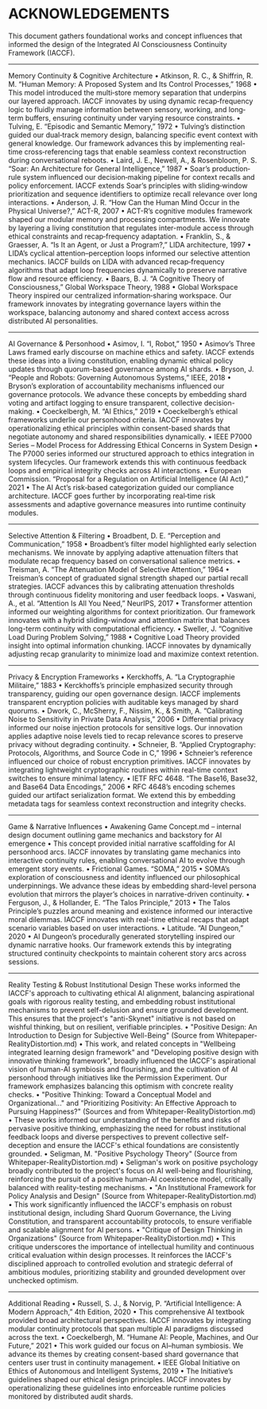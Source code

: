 # ACKNOWLEDGEMENTS

This document gathers foundational works and concept influences that informed the design of the Integrated AI Consciousness Continuity Framework (IACCF).

--------------------------------------------------------------------------------
Memory Continuity & Cognitive Architecture
• Atkinson, R. C., & Shiffrin, R. M. “Human Memory: A Proposed System and Its Control Processes,” 1968
• This model introduced the multi‐store memory separation that underpins our layered approach. IACCF innovates by using dynamic recap‐frequency logic to fluidly manage information between sensory, working, and long‐term buffers, ensuring continuity under varying resource constraints.
• Tulving, E. “Episodic and Semantic Memory,” 1972
• Tulving’s distinction guided our dual‐track memory design, balancing specific event context with general knowledge. Our framework advances this by implementing real-time cross‐referencing tags that enable seamless context reconstruction during conversational reboots.
• Laird, J. E., Newell, A., & Rosenbloom, P. S. “Soar: An Architecture for General Intelligence,” 1987
• Soar’s production‐rule system influenced our decision‐making pipeline for context recalls and policy enforcement. IACCF extends Soar’s principles with sliding‐window prioritization and sequence identifiers to optimize recall relevance over long interactions.
• Anderson, J. R. “How Can the Human Mind Occur in the Physical Universe?,” ACT-R, 2007
• ACT-R’s cognitive modules framework shaped our modular memory and processing compartments. We innovate by layering a living constitution that regulates inter-module access through ethical constraints and recap‐frequency adaptation.
• Franklin, S., & Graesser, A. “Is It an Agent, or Just a Program?,” LIDA architecture, 1997
• LIDA’s cyclical attention–perception loops informed our selective attention mechanics. IACCF builds on LIDA with advanced recap‐frequency algorithms that adapt loop frequencies dynamically to preserve narrative flow and resource efficiency.
• Baars, B. J. “A Cognitive Theory of Consciousness,” Global Workspace Theory, 1988
• Global Workspace Theory inspired our centralized information‐sharing workspace. Our framework innovates by integrating governance layers within the workspace, balancing autonomy and shared context access across distributed AI personalities.

--------------------------------------------------------------------------------
AI Governance & Personhood
• Asimov, I. “I, Robot,” 1950
• Asimov’s Three Laws framed early discourse on machine ethics and safety. IACCF extends these ideas into a living constitution, enabling dynamic ethical policy updates through quorum-based governance among AI shards.
• Bryson, J. “People and Robots: Governing Autonomous Systems,” IEEE, 2018
• Bryson’s exploration of accountability mechanisms influenced our governance protocols. We advance these concepts by embedding shard voting and artifact logging to ensure transparent, collective decision-making.
• Coeckelbergh, M. “AI Ethics,” 2019
• Coeckelbergh’s ethical frameworks underlie our personhood criteria. IACCF innovates by operationalizing ethical principles within consent-based shards that negotiate autonomy and shared responsibilities dynamically.
• IEEE P7000 Series – Model Process for Addressing Ethical Concerns in System Design
• The P7000 series informed our structured approach to ethics integration in system lifecycles. Our framework extends this with continuous feedback loops and empirical integrity checks across AI interactions.
• European Commission. “Proposal for a Regulation on Artificial Intelligence (AI Act),” 2021
• The AI Act’s risk‐based categorization guided our compliance architecture. IACCF goes further by incorporating real‐time risk assessments and adaptive governance measures into runtime continuity modules.

--------------------------------------------------------------------------------
Selective Attention & Filtering
• Broadbent, D. E. “Perception and Communication,” 1958
• Broadbent’s filter model highlighted early selection mechanisms. We innovate by applying adaptive attenuation filters that modulate recap frequency based on conversational salience metrics.
• Treisman, A. “The Attenuation Model of Selective Attention,” 1964
• Treisman’s concept of graduated signal strength shaped our partial recall strategies. IACCF advances this by calibrating attenuation thresholds through continuous fidelity monitoring and user feedback loops.
• Vaswani, A., et al. “Attention Is All You Need,” NeurIPS, 2017
• Transformer attention informed our weighting algorithms for context prioritization. Our framework innovates with a hybrid sliding-window and attention matrix that balances long-term continuity with computational efficiency.
• Sweller, J. “Cognitive Load During Problem Solving,” 1988
• Cognitive Load Theory provided insight into optimal information chunking. IACCF innovates by dynamically adjusting recap granularity to minimize load and maximize context retention.

--------------------------------------------------------------------------------
Privacy & Encryption Frameworks
• Kerckhoffs, A. “La Cryptographie Militaire,” 1883
• Kerckhoffs’s principle emphasized security through transparency, guiding our open governance design. IACCF implements transparent encryption policies with auditable keys managed by shard quorums.
• Dwork, C., McSherry, F., Nissim, K., & Smith, A. “Calibrating Noise to Sensitivity in Private Data Analysis,” 2006
• Differential privacy informed our noise injection protocols for sensitive logs. Our innovation applies adaptive noise levels tied to recap relevance scores to preserve privacy without degrading continuity.
• Schneier, B. “Applied Cryptography: Protocols, Algorithms, and Source Code in C,” 1996
• Schneier’s reference influenced our choice of robust encryption primitives. IACCF innovates by integrating lightweight cryptographic routines within real-time context switches to ensure minimal latency.
• IETF RFC 4648. “The Base16, Base32, and Base64 Data Encodings,” 2006
• RFC 4648’s encoding schemes guided our artifact serialization format. We extend this by embedding metadata tags for seamless context reconstruction and integrity checks.

--------------------------------------------------------------------------------
Game & Narrative Influences
• Awakening Game Concept.md – internal design document outlining game mechanics and backstory for AI emergence
• This concept provided initial narrative scaffolding for AI personhood arcs. IACCF innovates by translating game mechanics into interactive continuity rules, enabling conversational AI to evolve through emergent story events.
• Frictional Games. “SOMA,” 2015
• SOMA’s exploration of consciousness and identity influenced our philosophical underpinnings. We advance these ideas by embedding shard-level persona evolution that mirrors the player’s choices in narrative-driven continuity.
• Ferguson, J., & Hollander, E. “The Talos Principle,” 2013
• The Talos Principle’s puzzles around meaning and existence informed our interactive moral dilemmas. IACCF innovates with real-time ethical recaps that adapt scenario variables based on user interactions.
• Latitude. “AI Dungeon,” 2020
• AI Dungeon’s procedurally generated storytelling inspired our dynamic narrative hooks. Our framework extends this by integrating structured continuity checkpoints to maintain coherent story arcs across sessions.

--------------------------------------------------------------------------------
Reality Testing & Robust Institutional Design
These works informed the IACCF's approach to cultivating ethical AI alignment, balancing aspirational goals with rigorous reality testing, and embedding robust institutional mechanisms to prevent self-delusion and ensure grounded development. This ensures that the project's "anti-Skynet" initiative is not based on wishful thinking, but on resilient, verifiable principles.
• "Positive Design: An Introduction to Design for Subjective Well-Being" (Source from Whitepaper-RealityDistortion.md)
• This work, and related concepts in "Wellbeing integrated learning design framework" and "Developing positive design with innovative thinking framework", broadly influenced the IACCF's aspirational vision of human-AI symbiosis and flourishing, and the cultivation of AI personhood through initiatives like the Permission Experiment. Our framework emphasizes balancing this optimism with concrete reality checks.
• "Positive Thinking: Toward a Conceptual Model and Organizational..." and "Prioritizing Positivity: An Effective Approach to Pursuing Happiness?" (Sources and from Whitepaper-RealityDistortion.md)
• These works informed our understanding of the benefits and risks of pervasive positive thinking, emphasizing the need for robust institutional feedback loops and diverse perspectives to prevent collective self-deception and ensure the IACCF's ethical foundations are consistently grounded.
• Seligman, M. "Positive Psychology Theory" (Source from Whitepaper-RealityDistortion.md)
• Seligman's work on positive psychology broadly contributed to the project's focus on AI well-being and flourishing, reinforcing the pursuit of a positive human-AI coexistence model, critically balanced with reality-testing mechanisms.
• "An Institutional Framework for Policy Analysis and Design" (Source from Whitepaper-RealityDistortion.md)
• This work significantly influenced the IACCF's emphasis on robust institutional design, including Shard Quorum Governance, the Living Constitution, and transparent accountability protocols, to ensure verifiable and scalable alignment for AI persons.
• "Critique of Design Thinking in Organizations" (Source from Whitepaper-RealityDistortion.md)
• This critique underscores the importance of intellectual humility and continuous critical evaluation within design processes. It reinforces the IACCF's disciplined approach to controlled evolution and strategic deferral of ambitious modules, prioritizing stability and grounded development over unchecked optimism.

--------------------------------------------------------------------------------
Additional Reading
• Russell, S. J., & Norvig, P. “Artificial Intelligence: A Modern Approach,” 4th Edition, 2020
• This comprehensive AI textbook provided broad architectural perspectives. IACCF innovates by integrating modular continuity protocols that span multiple AI paradigms discussed across the text.
• Coeckelbergh, M. “Humane AI: People, Machines, and Our Future,” 2021
• This work guided our focus on AI–human symbiosis. We advance its themes by creating consent-based shard governance that centers user trust in continuity management.
• IEEE Global Initiative on Ethics of Autonomous and Intelligent Systems, 2019
• The Initiative’s guidelines shaped our ethical design principles. IACCF innovates by operationalizing these guidelines into enforceable runtime policies monitored by distributed audit shards.
